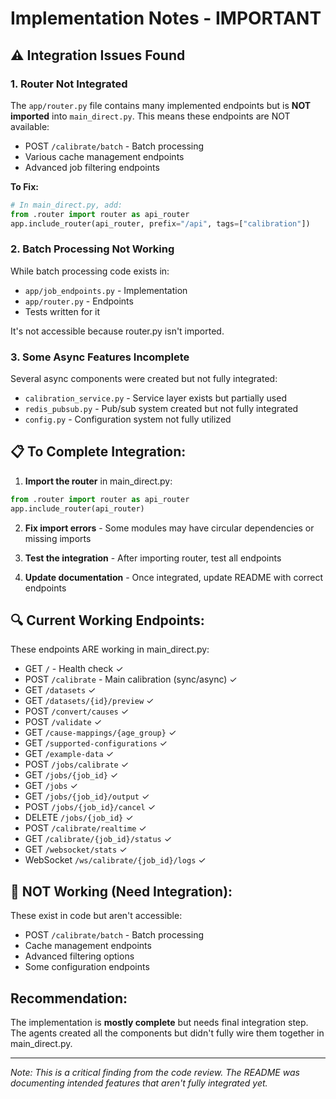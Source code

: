 # Implementation Notes - IMPORTANT

## ⚠️ Integration Issues Found

### 1. Router Not Integrated
The `app/router.py` file contains many implemented endpoints but is **NOT imported** into `main_direct.py`. This means these endpoints are NOT available:

- POST `/calibrate/batch` - Batch processing
- Various cache management endpoints
- Advanced job filtering endpoints

**To Fix:**
```python
# In main_direct.py, add:
from .router import router as api_router
app.include_router(api_router, prefix="/api", tags=["calibration"])
```

### 2. Batch Processing Not Working
While batch processing code exists in:
- `app/job_endpoints.py` - Implementation
- `app/router.py` - Endpoints
- Tests written for it

It's not accessible because router.py isn't imported.

### 3. Some Async Features Incomplete
Several async components were created but not fully integrated:
- `calibration_service.py` - Service layer exists but partially used
- `redis_pubsub.py` - Pub/sub system created but not fully integrated
- `config.py` - Configuration system not fully utilized

## 📋 To Complete Integration:

1. **Import the router** in main_direct.py:
```python
from .router import router as api_router
app.include_router(api_router)
```

2. **Fix import errors** - Some modules may have circular dependencies or missing imports

3. **Test the integration** - After importing router, test all endpoints

4. **Update documentation** - Once integrated, update README with correct endpoints

## 🔍 Current Working Endpoints:

These endpoints ARE working in main_direct.py:
- GET `/` - Health check ✓
- POST `/calibrate` - Main calibration (sync/async) ✓
- GET `/datasets` ✓
- GET `/datasets/{id}/preview` ✓
- POST `/convert/causes` ✓
- POST `/validate` ✓
- GET `/cause-mappings/{age_group}` ✓
- GET `/supported-configurations` ✓
- GET `/example-data` ✓
- POST `/jobs/calibrate` ✓
- GET `/jobs/{job_id}` ✓
- GET `/jobs` ✓
- GET `/jobs/{job_id}/output` ✓
- POST `/jobs/{job_id}/cancel` ✓
- DELETE `/jobs/{job_id}` ✓
- POST `/calibrate/realtime` ✓
- GET `/calibrate/{job_id}/status` ✓
- GET `/websocket/stats` ✓
- WebSocket `/ws/calibrate/{job_id}/logs` ✓

## 🚫 NOT Working (Need Integration):

These exist in code but aren't accessible:
- POST `/calibrate/batch` - Batch processing
- Cache management endpoints
- Advanced filtering options
- Some configuration endpoints

## Recommendation:

The implementation is **mostly complete** but needs final integration step. The agents created all the components but didn't fully wire them together in main_direct.py.

---
*Note: This is a critical finding from the code review. The README was documenting intended features that aren't fully integrated yet.*